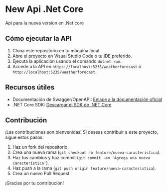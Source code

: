 # New Api .Net Core

Api para la nueva version en .Net core

## Cómo ejecutar la API

1. Clona este repositorio en tu máquina local.
2. Abre el proyecto en Visual Studio Code o tu IDE preferido.
3. Ejecuta la aplicación usando el comando `dotnet run`.
4. Accede a la API en `https://localhost:5235/weatherforecast` o `http://localhost:5235/weatherforecast`.

## Recursos útiles

- Documentación de Swagger/OpenAPI: [Enlace a la documentación oficial](https://aka.ms/aspnetcore/swashbuckle)
- .NET Core SDK: [Descargar el SDK de .NET Core](https://dotnet.microsoft.com/download)

## Contribución

¡Las contribuciones son bienvenidas! Si deseas contribuir a este proyecto, sigue estos pasos:
1. Haz un fork del repositorio.
2. Crea una nueva rama (`git checkout -b feature/nueva-caracteristica`).
3. Haz tus cambios y haz commit (`git commit -am 'Agrega una nueva característica'`).
4. Haz push a la rama (`git push origin feature/nueva-caracteristica`).
5. Crea un nuevo Pull Request.

¡Gracias por tu contribución!

